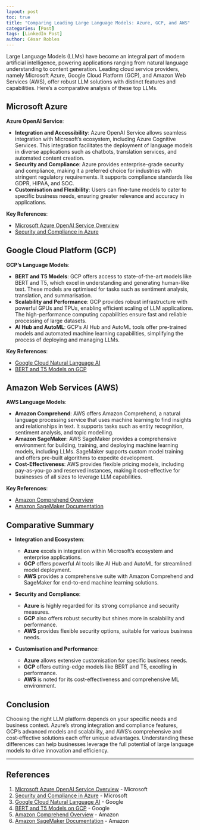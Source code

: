 ```yaml
---
layout: post
toc: true
title: "Comparing Leading Large Language Models: Azure, GCP, and AWS"
categories: [Post]
tags: [LinkedIn Post]
author: César Robles
---
```

Large Language Models (LLMs) have become an integral part of modern artificial intelligence, powering applications ranging from natural language understanding to content generation. Leading cloud service providers, namely Microsoft Azure, Google Cloud Platform (GCP), and Amazon Web Services (AWS), offer robust LLM solutions with distinct features and capabilities. Here’s a comparative analysis of these top LLMs.

## Microsoft Azure

**Azure OpenAI Service**:
- **Integration and Accessibility**: Azure OpenAI Service allows seamless integration with Microsoft’s ecosystem, including Azure Cognitive Services. This integration facilitates the deployment of language models in diverse applications such as chatbots, translation services, and automated content creation.
- **Security and Compliance**: Azure provides enterprise-grade security and compliance, making it a preferred choice for industries with stringent regulatory requirements. It supports compliance standards like GDPR, HIPAA, and SOC.
- **Customisation and Flexibility**: Users can fine-tune models to cater to specific business needs, ensuring greater relevance and accuracy in applications.

**Key References**:
- [Microsoft Azure OpenAI Service Overview](https://azure.microsoft.com/en-us/services/cognitive-services/openai-service/)
- [Security and Compliance in Azure](https://azure.microsoft.com/en-us/overview/security/)

## Google Cloud Platform (GCP)

**GCP’s Language Models**:
- **BERT and T5 Models**: GCP offers access to state-of-the-art models like BERT and T5, which excel in understanding and generating human-like text. These models are optimised for tasks such as sentiment analysis, translation, and summarisation.
- **Scalability and Performance**: GCP provides robust infrastructure with powerful GPUs and TPUs, enabling efficient scaling of LLM applications. The high-performance computing capabilities ensure fast and reliable processing of large datasets.
- **AI Hub and AutoML**: GCP’s AI Hub and AutoML tools offer pre-trained models and automated machine learning capabilities, simplifying the process of deploying and managing LLMs.

**Key References**:
- [Google Cloud Natural Language AI](https://cloud.google.com/natural-language)
- [BERT and T5 Models on GCP](https://cloud.google.com/blog/products/ai-machine-learning/introducing-bert-and-t5-models-in-google-cloud-natural-language-ai)

## Amazon Web Services (AWS)

**AWS Language Models**:
- **Amazon Comprehend**: AWS offers Amazon Comprehend, a natural language processing service that uses machine learning to find insights and relationships in text. It supports tasks such as entity recognition, sentiment analysis, and topic modelling.
- **Amazon SageMaker**: AWS SageMaker provides a comprehensive environment for building, training, and deploying machine learning models, including LLMs. SageMaker supports custom model training and offers pre-built algorithms to expedite development.
- **Cost-Effectiveness**: AWS provides flexible pricing models, including pay-as-you-go and reserved instances, making it cost-effective for businesses of all sizes to leverage LLM capabilities.

**Key References**:
- [Amazon Comprehend Overview](https://aws.amazon.com/comprehend/)
- [Amazon SageMaker Documentation](https://aws.amazon.com/sagemaker/)

## Comparative Summary

- **Integration and Ecosystem**:
  - **Azure** excels in integration within Microsoft’s ecosystem and enterprise applications.
  - **GCP** offers powerful AI tools like AI Hub and AutoML for streamlined model deployment.
  - **AWS** provides a comprehensive suite with Amazon Comprehend and SageMaker for end-to-end machine learning solutions.

- **Security and Compliance**:
  - **Azure** is highly regarded for its strong compliance and security measures.
  - **GCP** also offers robust security but shines more in scalability and performance.
  - **AWS** provides flexible security options, suitable for various business needs.

- **Customisation and Performance**:
  - **Azure** allows extensive customisation for specific business needs.
  - **GCP** offers cutting-edge models like BERT and T5, excelling in performance.
  - **AWS** is noted for its cost-effectiveness and comprehensive ML environment.

## Conclusion

Choosing the right LLM platform depends on your specific needs and business context. Azure’s strong integration and compliance features, GCP’s advanced models and scalability, and AWS’s comprehensive and cost-effective solutions each offer unique advantages. Understanding these differences can help businesses leverage the full potential of large language models to drive innovation and efficiency.

---

## References

1. [Microsoft Azure OpenAI Service Overview](https://azure.microsoft.com/en-us/services/cognitive-services/openai-service/) - Microsoft
2. [Security and Compliance in Azure](https://azure.microsoft.com/en-us/overview/security/) - Microsoft
3. [Google Cloud Natural Language AI](https://cloud.google.com/natural-language) - Google
4. [BERT and T5 Models on GCP](https://cloud.google.com/blog/products/ai-machine-learning/introducing-bert-and-t5-models-in-google-cloud-natural-language-ai) - Google
5. [Amazon Comprehend Overview](https://aws.amazon.com/comprehend/) - Amazon
6. [Amazon SageMaker Documentation](https://aws.amazon.com/sagemaker/) - Amazon
